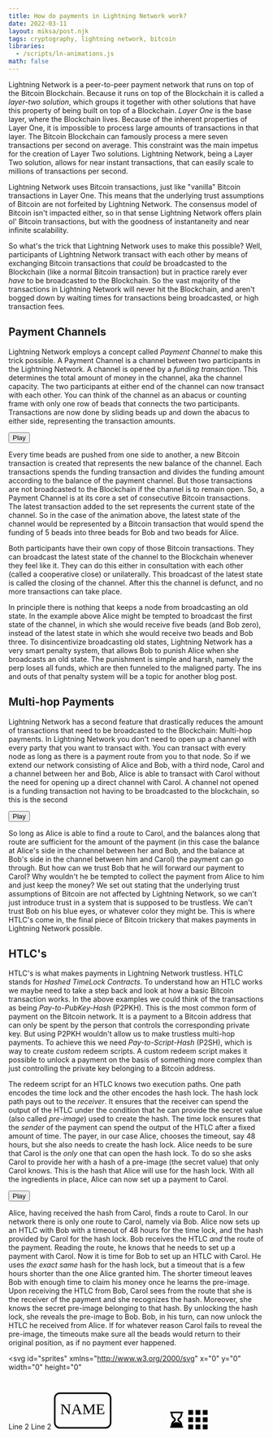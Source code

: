 ```yaml
---
title: How do payments in Lightning Network work?
date: 2022-03-11
layout: miksa/post.njk
tags: cryptography, lightning network, bitcoin
libraries:
  - /scripts/ln-animations.js
math: false
---
```


Lightning Network is a peer-to-peer payment network that runs on top of the Bitcoin Blockchain. Because it runs on top of the Blockchain it is called a *layer-two solution*, which groups it together with other solutions that have this property of being built on top of a Blockchain. *Layer One* is the base layer, where the Blockchain lives. Because of the inherent properties of Layer One, it is impossible to process large amounts of transactions in that layer. The Bitcoin Blockchain can famously process a mere seven transactions per second on average. This constraint was the main impetus for the creation of Layer Two solutions. Lightning Network, being a Layer Two solution, allows for near instant transactions, that can easily scale to millions of transactions per second.
<!-- more -->
Lightning Network uses Bitcoin transactions, just like "vanilla" Bitcoin transactions in Layer One. This means that the underlying trust assumptions of Bitcoin are not forfeited by Lightning Network. The consensus model of Bitcoin isn't impacted either, so in that sense Lightning Network offers plain ol' Bitcoin transactions, but with the goodness of instantaneity and near infinite scalability. 

So what's the trick that Lightning Network uses to make this possible? Well, participants of Lightning Network transact with each other by means of exchanging Bitcoin transactions that *could* be broadcasted to the Blockchain (like a normal Bitcoin transaction) but in practice rarely ever *have* to be broadcasted to the Blockchain. So the vast majority of the transactions in Lightning Network will never hit the Blockchain, and aren't bogged down by waiting times for transactions being broadcasted, or high transaction fees.

## Payment Channels

Lightning Network employs a concept called *Payment Channel* to make this trick possible. A Payment Channel is a channel between two participants in the Lightning Network. A channel is opened by a *funding transaction*. This determines the total amount of money in the channel, aka the channel capacity. The two participants at either end of the channel can now transact with each other. You can think of the channel as an abacus or counting frame with only one row of beads that connects the two participants. Transactions are now done by sliding beads up and down the abacus to either side, representing the transaction amounts.

<div id="scene1"></div>
<div class="controls1">
  <button>Play</button>
</div>

Every time beads are pushed from one side to another, a new Bitcoin transaction is created that represents the new balance of the channel. Each transactions spends the funding transaction and divides the funding amount according to the balance of the payment channel. But those transactions are not broadcasted to the Blockchain if the channel is to remain open. So, a Payment Channel is at its core a set of consecutive Bitcoin transactions. The latest transaction added to the set represents the current state of the channel. So in the case of the animation above, the latest state of the channel would be represented by a Bitcoin transaction that would spend the funding of 5 beads into three beads for Bob and two beads for Alice.

Both participants have their own copy of those Bitcoin transactions. They can broadcast the latest state of the channel to the Blockchain whenever they feel like it. They can do this either in consultation with each other (called a cooperative close) or unilaterally. This broadcast of the latest state is called the closing of the channel. After this the channel is defunct, and no more transactions can take place. 

In principle there is nothing that keeps a node from broadcasting an old state. In the example above Alice might be tempted to broadcast the first state of the channel, in which she would receive five beads (and Bob zero), instead of the latest state in which she would receive two beads and Bob three. To disincentivize broadcasting old states, Lightning Network has a very smart penalty system, that allows Bob to punish Alice when she broadcasts an old state. The punishment is simple and harsh, namely the perp loses all funds, which are then funneled to the maligned party. The ins and outs of that penalty system will be a topic for another blog post.

## Multi-hop Payments

Lightning Network has a second feature that drastically reduces the amount of transactions that need to be broadcasted to the Blockchain: Multi-hop payments. In Lightning Network you don't need to open up a channel with every party that you want to transact with. You can transact with every node as long as there is a payment route from you to that node. So if we extend our network consisting of Alice and Bob, with a third node, Carol and a channel between her and Bob, Alice is able to transact with Carol without the need for opening up a direct channel with Carol. A channel not opened is a funding transaction not having to be broadcasted to the blockchain, so this is the second 

<div id="scene2"></div>
<div class="controls2">
  <button>Play</button>
</div>

So long as Alice is able to find a route to Carol, and the balances along that route are sufficient for the amount of the payment (in this case the balance at Alice's side in the channel between her and Bob, and the balance at Bob's side in the channel between him and Carol) the payment can go through. But how can we trust Bob that he will forward our payment to Carol? Why wouldn't he be tempted to collect the payment from Alice to him and just keep the money? We set out stating that the underlying trust assumptions of Bitcoin are not affected by Lightning Network, so we can't just introduce trust in a system that is supposed to be trustless. We can't trust Bob on his blue eyes, or whatever color they might be. This is where HTLC's come in, the final piece of Bitcoin trickery that makes payments in Lightning Network possible.

## HTLC's

HTLC's is what makes payments in Lightning Network trustless. HTLC stands for *Hashed TimeLock Contracts*. To understand how an HTLC works we maybe need to take a step back and look at how a basic Bitcoin transaction works. In the above examples we could think of the transactions as being *Pay-to-PubKey-Hash* (P2PKH). This is the most common form of payment on the Bitcoin network. It is a payment to a Bitcoin address that can only be spent by the person that controls the corresponding private key. But using P2PKH wouldn't allow us to make trustless multi-hop payments. To achieve this we need *Pay-to-Script-Hash* (P2SH), which is way to create *custom* redeem scripts. A custom redeem script makes it possible to unlock a payment on the basis of something more complex than just controlling the private key belonging to a Bitcoin address. 

The redeem script for an HTLC knows two execution paths. One path encodes the time lock and the other encodes the hash lock. The hash lock path pays out to the *receiver*. It ensures that the receiver can spend the output of the HTLC under the condition that he can provide the secret value (also called *pre-image*) used to create the hash. The time lock ensures that the *sender* of the payment can spend the output of the HTLC after a fixed amount of time. The payer, in our case Alice, chooses the timeout, say 48 hours, but she also needs to create the hash lock. Alice needs to be sure that Carol is the *only* one that can open the hash lock. To do so she asks Carol to provide her with a hash of a pre-image (the secret value) that only Carol knows. This is the hash that Alice will use for the hash lock. With all the ingredients in place, Alice can now set up a payment to Carol.

<div id="scene3"></div>
<div class="controls3">
  <button>Play</button>
</div>

Alice, having received the hash from Carol, finds a route to Carol. In our network there is only one route to Carol, namely via Bob. Alice now sets up an HTLC with Bob with a timeout of 48 hours for the time lock, and the hash provided by Carol for the hash lock. Bob receives the HTLC *and* the route of the payment. Reading the route, he knows that he needs to set up a payment with Carol. Now it is time for Bob to set up an HTLC with Carol. He uses *the exact same* hash for the hash lock, but a timeout that is a few hours shorter than the one Alice granted him. The shorter timeout leaves Bob with enough time to claim his money once he learns the pre-image. Upon receiving the HTLC from Bob, Carol sees from the route that she is the receiver of the payment and she recognizes the hash. Moreover, she knows the secret pre-image belonging to that hash. By unlocking the hash lock, she reveals the pre-image to Bob. Bob, in his turn, can now unlock the HTLC he received from Alice. If for whatever reason Carol fails to reveal the pre-image, the timeouts make sure all the beads would return to their original position, as if no payment ever happened. 

<svg
  id="sprites"
  xmlns="http://www.w3.org/2000/svg"
  x="0"
  y="0"
  width="0"
  height="0"
>
  <defs>
    <g id="bubble" opacity="0">
      <rect
        fill="white"
        height="60"
        rx="5"
        ry="5"
        stroke="black"
        stroke-width="0.75"
        width="200"
        x=".75"
        y="13"
      />
      <polygon
        id="pointblack"
        points="5.75,0 15.75,0 10.75,5"
        fill="black"
      />
      <polygon
        id="pointwhite"
        points="6.5,0 15,0 10.75,4.25"
        fill="white"
      />
      <text
        font-size="8"
        font-family="sans-serif"
        font-weight="bold"
        dominant-baseline="middle"
        fill="black"
      >
        <tspan x="101.5" id="line1" dy="18.75" text-anchor="middle">
          Line 2
        </tspan>
        <tspan x="101.5" id="line2" dy="11.5" text-anchor="middle">
          Line 2
        </tspan>
      </text>
    </g>
    <svg
      id="lnNode"
      viewBox="0 0 116 74"
      width="116"
      height="74"
      x="0"
      y="0"
    >
      <rect
        x="3"
        y="3"
        rx="10"
        ry="10"
        width="110"
        height="68"
        style="fill: none; stroke: black; stroke-width: 3"
      />
      <text
        font-size="30"
        font-family="serif"
        fill="black"
        x="50%"
        y="50%"
        dominant-baseline="middle"
        text-anchor="middle"
      >
        NAME
      </text>
    </svg>
    <svg
      id="lock"
      xmlns="http://www.w3.org/2000/svg"
      viewBox="-12 -12 24 24"
      width="100"
      height="100"
      x="110"
      opacity="0"
    >
      <path
        id="shackle"
        d="M 3.5 3 L 3.5 -3 A 3.5 3.5 0 0 0 -3.5 -3 L -3.5 0"
        stroke="black"
        fill="none"
        stroke-width="1.2"
      />
      <rect
        x="-5"
        y="0"
        width="10"
        height="10"
        fill="white"
        stroke="black"
        stroke-width="1"
      />
    </svg>
    <svg
      xmlns="http://www.w3.org/2000/svg"
      viewBox="-12 -12 24 24"
      x="0"
      y="0"
      width="38"
      height="38"
      id="hourglass"
    >
      <g transform="rotate(180)">
        <g id="hourglass">
          <defs>
            <clipPath id="myClip">
              <rect x="-12" y="-10" width="24" height="18" />
            </clipPath>
          </defs>
          <circle
            id="sandTop"
            cx="0"
            cy="-10"
            r="7"
            stroke="none"
            clip-path="url(#myClip)"
            fill="black"
          />
          <path
            id="clip"
            d="M -12 -12 L -2 0 L 2 0 L 12 -12 L 12 12 L -12 12 Z"
            fill="white"
            stroke="none"
          />
          <path
            d="M15.566 11.021A7.016 7.016 0 0 0 19 5V4h1V2H4v2h1v1a7.016 7.016 0 0 0 3.434 6.021c.354.208.566.545.566.9v.158c0 .354-.212.69-.566.9A7.016 7.016 0 0 0 5 19v1H4v2h16v-2h-1v-1a7.014 7.014 0 0 0-3.433-6.02c-.355-.21-.567-.547-.567-.901v-.158c0-.355.212-.692.566-.9zm-1.015 3.681A5.008 5.008 0 0 1 17 19v1H7v-1a5.01 5.01 0 0 1 2.45-4.299c.971-.573 1.55-1.554 1.55-2.622v-.158c0-1.069-.58-2.051-1.551-2.623A5.008 5.008 0 0 1 7 5V4h10v1c0 1.76-.938 3.406-2.449 4.298C13.58 9.87 13 10.852 13 11.921v.158c0 1.068.579 2.049 1.551 2.623z"
            transform="translate(-12,-12)"
            fill="black"
          />
          <circle
            id="sandBottom"
            cx="0"
            cy="15.5"
            r="7"
            stroke="none"
            fill="black"
          />
          <line
            id="sandStream"
            x1="0"
            y1="-9"
            x2="0"
            y2="-4"
            stroke="black"
            stroke-width="2"
          />
          <rect
            x="-12"
            y="10"
            width="24"
            height="14"
            stroke="none"
            fill="white"
          />
        </g>
      </g>
    </svg>
    <svg
      xmlns="http://www.w3.org/2000/svg"
      viewBox="-12 -12 24 24"
      x="0"
      y="0"
      width="38"
      height="38"
      id="numpad"
    >
      <rect
        id="numpad1"
        x="-12"
        y="-12"
        width="6"
        height="6"
        fill="black"
        stroke="none"
      />
      <rect
        id="numpad2"
        x="-3"
        y="-12"
        width="6"
        height="6"
        fill="black"
        stroke="none"
      />
      <rect
        id="numpad3"
        x="6"
        y="-12"
        width="6"
        height="6"
        fill="black"
        stroke="none"
      />
      <rect
        id="numpad4"
        x="-12"
        y="-3"
        width="6"
        height="6"
        fill="black"
        stroke="none"
      />
      <rect
        id="numpad5"
        x="-3"
        y="-3"
        width="6"
        height="6"
        fill="black"
        stroke="none"
      />
      <rect
        id="numpad6"
        x="6"
        y="-3"
        width="6"
        height="6"
        fill="black"
        stroke="none"
      />
      <rect
        id="numpad7"
        x="-12"
        y="6"
        width="6"
        height="6"
        fill="black"
        stroke="none"
      />
      <rect
        id="numpad8"
        x="-3"
        y="6"
        width="6"
        height="6"
        fill="black"
        stroke="none"
      />
      <rect
        id="numpad9"
        x="6"
        y="6"
        width="6"
        height="6"
        fill="black"
        stroke="none"
      />
    </svg>
  </defs>
</svg>

